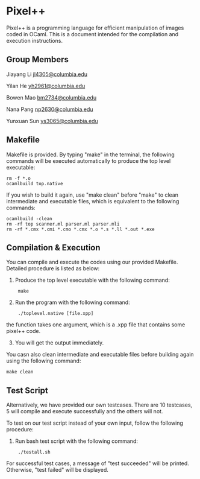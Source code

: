 # Pixel++

Pixel++ is a programming language for efficient manipulation of images coded in OCaml. This is a document intended for the compilation and execution instructions.

## Group Members

Jiayang Li	jl4305@columbia.edu

Yilan He	yh2961@columbia.edu

Bowen Mao	bm2734@columbia.edu

Nana Pang	np2630@columbia.edu

Yunxuan Sun	ys3065@columbia.edu

## Makefile

Makefile is provided. By typing "make" in the terminal, the following commands will be executed automatically to produce the top level executable:

	rm -f *.o
	ocamlbuild top.native

If you wish to build it again, use "make clean" before "make" to clean intermediate and executable files, which is equivalent to the following commands:

	ocamlbuild -clean
	rm -rf top scanner.ml parser.ml parser.mli
	rm -rf *.cmx *.cmi *.cmo *.cmx *.o *.s *.ll *.out *.exe

## Compilation & Execution

You can compile and execute the codes using our provided Makefile. Detailed procedure is listed as below:

1. Produce the top level executable with the following command:

		make

2. Run the program with the following command:
	
		./toplevel.native [file.xpp]

the function takes one argument, which is a .xpp file that contains some pixel++ code.

3. You will get the output immediately.

You casn also clean intermediate and executable files before building again using the following command:

	make clean

## Test Script

Alternatively, we have provided our own testcases. There are 10 testcases, 5 will compile and execute successfully and the others will not.

To test on our test script instead of your own input, follow the following procedure:

1. Run bash test script with the following command:
	
		./testall.sh

For successful test cases, a message of "test succeeded" will be printed. Otherwise, "test failed" will be displayed.
